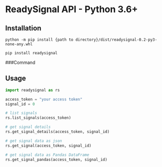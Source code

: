 # ReadySignal API - Python 3.6+

## Installation

```shell script
python -m pip install {path to directory}/dist/readysignal-0.2-py3-none-any.whl
```

```shell script
pip install readysignal
```

###Command



## Usage

```python
import readysignal as rs

access_token = "your access token"
signal_id = 0

# list signals
rs.list_signals(access_token)

# get signal details
rs.get_signal_details(access_token, signal_id)

# get signal data as json
rs.get_signal(access_token, signal_id)

# get signal data as Pandas DataFrame
rs.get_signal_pandas(access_token, signal_id)
```